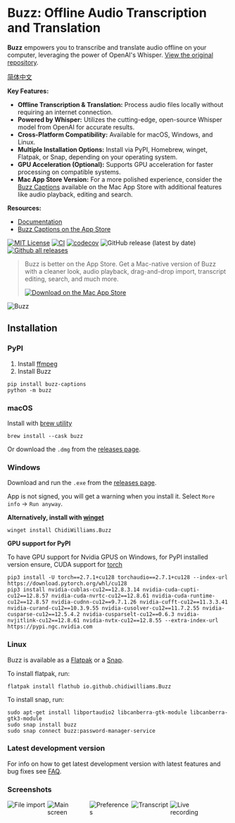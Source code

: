 # Buzz: Offline Audio Transcription and Translation

**Buzz** empowers you to transcribe and translate audio offline on your computer, leveraging the power of OpenAI's Whisper.  [View the original repository](https://github.com/chidiwilliams/buzz).

[简体中文](readme/README.zh_CN.md)

**Key Features:**

*   **Offline Transcription & Translation:** Process audio files locally without requiring an internet connection.
*   **Powered by Whisper:** Utilizes the cutting-edge, open-source Whisper model from OpenAI for accurate results.
*   **Cross-Platform Compatibility:** Available for macOS, Windows, and Linux.
*   **Multiple Installation Options:** Install via PyPI, Homebrew, winget, Flatpak, or Snap, depending on your operating system.
*   **GPU Acceleration (Optional):** Supports GPU acceleration for faster processing on compatible systems.
*   **Mac App Store Version:** For a more polished experience, consider the [Buzz Captions](https://apps.apple.com/us/app/buzz-captions/id6446018936?mt=12&itsct=apps_box_badge&itscg=30200) available on the Mac App Store with additional features like audio playback, editing and search.

**Resources:**

*   [Documentation](https://chidiwilliams.github.io/buzz/)
*   [Buzz Captions on the App Store](https://apps.apple.com/us/app/buzz-captions/id6446018936?mt=12&itsct=apps_box_badge&itscg=30200)

[![MIT License](https://img.shields.io/badge/license-MIT-green)](https://github.com/chidiwilliams/buzz/blob/main/LICENSE)
[![CI](https://github.com/chidiwilliams/buzz/actions/workflows/ci.yml/badge.svg)](https://github.com/chidiwilliams/buzz/actions/workflows/ci.yml)
[![codecov](https://codecov.io/github/chidiwilliams/buzz/branch/main/graph/badge.svg?token=YJSB8S2VEP)](https://codecov.io/github/chidiwilliams/buzz)
![GitHub release (latest by date)](https://img.shields.io/github/v/release/chidiwilliams/buzz)
[![Github all releases](https://img.shields.io/github/downloads/chidiwilliams/buzz/total.svg)](https://GitHub.com/chidiwilliams/buzz/releases/)

>
>   <p>Buzz is better on the App Store. Get a Mac-native version of Buzz with a cleaner look, audio playback, drag-and-drop import, transcript editing, search, and much more.</p>
>   <a href="https://apps.apple.com/us/app/buzz-captions/id6446018936?mt=12&amp;itsct=apps_box_badge&amp;itscg=30200"><img src="https://toolbox.marketingtools.apple.com/api/badges/download-on-the-mac-app-store/black/en-us?size=250x83&amp;releaseDate=1679529600" alt="Download on the Mac App Store" /></a>
>

![Buzz](./buzz/assets/buzz-banner.jpg)

## Installation

### PyPI

1.  Install [ffmpeg](https://www.ffmpeg.org/download.html)
2.  Install Buzz

```shell
pip install buzz-captions
python -m buzz
```

### macOS

Install with [brew utility](https://brew.sh/)

```shell
brew install --cask buzz
```

Or download the `.dmg` from the [releases page](https://github.com/chidiwilliams/buzz/releases/latest).

### Windows

Download and run the `.exe` from the [releases page](https://github.com/chidiwilliams/buzz/releases/latest).

App is not signed, you will get a warning when you install it. Select `More info` -> `Run anyway`.

**Alternatively, install with [winget](https://learn.microsoft.com/en-us/windows/package-manager/winget/)**

```shell
winget install ChidiWilliams.Buzz
```

**GPU support for PyPI**

To have GPU support for Nvidia GPUS on Windows, for PyPI installed version ensure, CUDA support for [torch](https://pytorch.org/get-started/locally/)

```
pip3 install -U torch==2.7.1+cu128 torchaudio==2.7.1+cu128 --index-url https://download.pytorch.org/whl/cu128
pip3 install nvidia-cublas-cu12==12.8.3.14 nvidia-cuda-cupti-cu12==12.8.57 nvidia-cuda-nvrtc-cu12==12.8.61 nvidia-cuda-runtime-cu12==12.8.57 nvidia-cudnn-cu12==9.7.1.26 nvidia-cufft-cu12==11.3.3.41 nvidia-curand-cu12==10.3.9.55 nvidia-cusolver-cu12==11.7.2.55 nvidia-cusparse-cu12==12.5.4.2 nvidia-cusparselt-cu12==0.6.3 nvidia-nvjitlink-cu12==12.8.61 nvidia-nvtx-cu12==12.8.55 --extra-index-url https://pypi.ngc.nvidia.com
```

### Linux

Buzz is available as a [Flatpak](https://flathub.org/apps/io.github.chidiwilliams.Buzz) or a [Snap](https://snapcraft.io/buzz).

To install flatpak, run:

```shell
flatpak install flathub io.github.chidiwilliams.Buzz
```

To install snap, run:

```shell
sudo apt-get install libportaudio2 libcanberra-gtk-module libcanberra-gtk3-module
sudo snap install buzz
sudo snap connect buzz:password-manager-service
```

### Latest development version

For info on how to get latest development version with latest features and bug fixes see [FAQ](https://chidiwilliams.github.io/buzz/docs/faq#9-where-can-i-get-latest-development-version).

### Screenshots

<div style="display: flex; flex-wrap: wrap;">
    <img alt="File import" src="share/screenshots/buzz-1-import.png" style="max-width: 18%; margin-right: 1%;" />
    <img alt="Main screen" src="share/screenshots/buzz-2-main_screen.png" style="max-width: 18%; margin-right: 1%; height:auto;" />
    <img alt="Preferences" src="share/screenshots/buzz-3-preferences.png" style="max-width: 18%; margin-right: 1%; height:auto;" />
    <img alt="Transcript" src="share/screenshots/buzz-4-transcript.png" style="max-width: 18%; margin-right: 1%; height:auto;" />
    <img alt="Live recording" src="share/screenshots/buzz-5-live_recording.png" style="max-width: 18%;" />
</div>